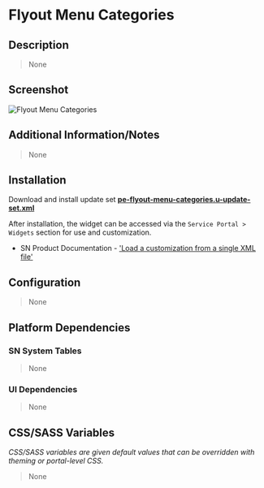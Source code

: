 # Flyout Menu Categories

## Description

> None

## Screenshot

![Flyout Menu Categories](https://raw.githubusercontent.com/platform-experience/serviceportal-widget-library/master/src/pe-flyout-menu-categories/images/pe-flyout-menu-categories.png)

## Additional Information/Notes

> None

## Installation

Download and install update set **[pe-flyout-menu-categories.u-update-set.xml](https://github.com/platform-experience/serviceportal-widget-library/blob/master/src/pe-flyout-menu-categories/pe-flyout-menu-categories.u-update-set.xml)**

After installation, the widget can be accessed via the `Service Portal > Widgets` section for use and customization.

* SN Product Documentation - ['Load a customization from a single XML file'](https://docs.servicenow.com/bundle/kingston-application-development/page/build/system-update-sets/task/t_SaveAnUpdateSetAsAnXMLFile.html)

## Configuration

> None

## Platform Dependencies

### SN System Tables

> None

### UI Dependencies

> None

## CSS/SASS Variables

_CSS/SASS variables are given default values that can be overridden with theming or portal-level CSS._

> None
